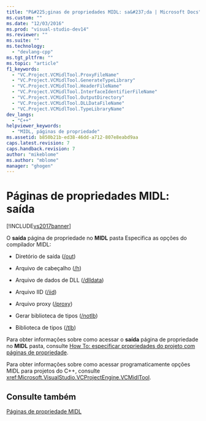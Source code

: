 ```yaml
---
title: "P&#225;ginas de propriedades MIDL: sa&#237;da | Microsoft Docs"
ms.custom: ""
ms.date: "12/03/2016"
ms.prod: "visual-studio-dev14"
ms.reviewer: ""
ms.suite: ""
ms.technology: 
  - "devlang-cpp"
ms.tgt_pltfrm: ""
ms.topic: "article"
f1_keywords: 
  - "VC.Project.VCMidlTool.ProxyFileName"
  - "VC.Project.VCMidlTool.GenerateTypeLibrary"
  - "VC.Project.VCMidlTool.HeaderFileName"
  - "VC.Project.VCMidlTool.InterfaceIdentifierFileName"
  - "VC.Project.VCMidlTool.OutputDirectory"
  - "VC.Project.VCMidlTool.DLLDataFileName"
  - "VC.Project.VCMidlTool.TypeLibraryName"
dev_langs: 
  - "C++"
helpviewer_keywords: 
  - "MIDL, páginas de propriedade"
ms.assetid: b850b21b-ed38-46dd-a712-807e8eabd9aa
caps.latest.revision: 7
caps.handback.revision: 7
author: "mikeblome"
ms.author: "mblome"
manager: "ghogen"
---
```

# P&#225;ginas de propriedades MIDL: sa&#237;da
[!INCLUDE[vs2017banner](../assembler/inline/includes/vs2017banner.md)]

O  **saída** página de propriedade no  **MIDL** pasta Especifica as opções do compilador MIDL:  
  
-   Diretório de saída \([\/out](http://msdn.microsoft.com/library/windows/desktop/aa367358)\)  
  
-   Arquivo de cabeçalho \([\/h](http://msdn.microsoft.com/library/windows/desktop/aa367325)\)  
  
-   Arquivo de dados de DLL \([\/dlldata](http://msdn.microsoft.com/library/windows/desktop/aa367322)\)  
  
-   Arquivo IID \([\/iid](http://msdn.microsoft.com/library/windows/desktop/aa367329)\)  
  
-   Arquivo proxy \([\/proxy](http://msdn.microsoft.com/library/windows/desktop/aa367362)\)  
  
-   Gerar biblioteca de tipos \([\/notlb](http://msdn.microsoft.com/library/windows/desktop/aa367343)\)  
  
-   Biblioteca de tipos \([\/tlb](http://msdn.microsoft.com/library/windows/desktop/aa367372)\)  
  
 Para obter informações sobre como acessar o  **saída** página de propriedade no  **MIDL** pasta, consulte  [How To: especificar propriedades do projeto com páginas de propriedade](../Topic/How%20to:%20Specify%20Project%20Properties%20with%20Property%20Pages.md).  
  
 Para obter informações sobre como acessar programaticamente opções MIDL para projetos do C\+\+, consulte <xref:Microsoft.VisualStudio.VCProjectEngine.VCMidlTool>.  
  
## Consulte também  
 [Páginas de propriedade MIDL](../ide/midl-property-pages.md)